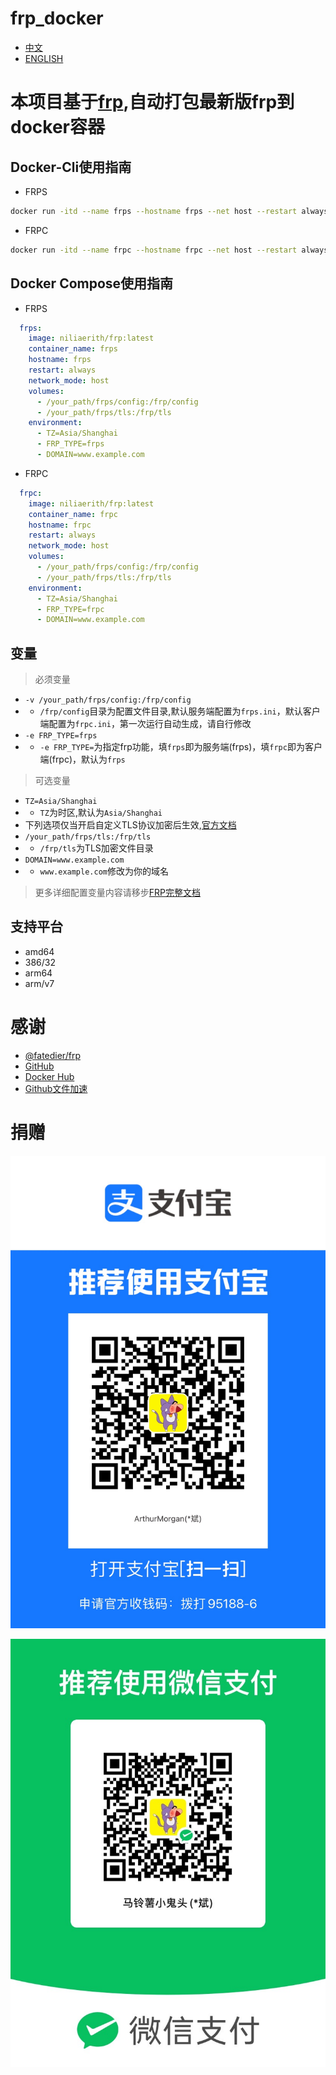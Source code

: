 # frp_docker

- [中文](./README.md)
- [ENGLISH](./README_EN.md)

# 本项目基于[frp](https://github.com/fatedier/frp),自动打包最新版frp到docker容器

## Docker-Cli使用指南

- FRPS

```bash
docker run -itd --name frps --hostname frps --net host --restart always -v /your_path/frps/config:/frp/config -v /your_path/frps/tls:/frp/tls -e TZ=Asia/Shanghai -e FRP_TYPE=frps -e DOMAIN=www.example.com niliaerith/frp:latest
```

- FRPC

```bash
docker run -itd --name frpc --hostname frpc --net host --restart always -v /your_path/frpc/config:/frp/config -v /your_path/frpc/tls:/frp/tls -e TZ=Asia/Shanghai -e FRP_TYPE=frpc -e DOMAIN=www.example.com niliaerith/frp:latest
```

## Docker Compose使用指南

- FRPS

```compose.yml
  frps:
    image: niliaerith/frp:latest
    container_name: frps
    hostname: frps
    restart: always
    network_mode: host
    volumes:
      - /your_path/frps/config:/frp/config
      - /your_path/frps/tls:/frp/tls
    environment:
      - TZ=Asia/Shanghai
      - FRP_TYPE=frps
      - DOMAIN=www.example.com
```

- FRPC

```compose.yml
  frpc:
    image: niliaerith/frp:latest
    container_name: frpc
    hostname: frpc
    restart: always
    network_mode: host
    volumes:
      - /your_path/frps/config:/frp/config
      - /your_path/frps/tls:/frp/tls
    environment:
      - TZ=Asia/Shanghai
      - FRP_TYPE=frpc
      - DOMAIN=www.example.com
```

## 变量

> 必须变量
- `-v /your_path/frps/config:/frp/config` 
- - `/frp/config`目录为配置文件目录,默认服务端配置为`frps.ini`，默认客户端配置为`frpc.ini`，第一次运行自动生成，请自行修改
- `-e FRP_TYPE=frps`
- - `-e FRP_TYPE=`为指定frp功能，填`frps`即为服务端(frps)，填`frpc`即为客户端(frpc)，默认为`frps`

> 可选变量
- `TZ=Asia/Shanghai`
- - `TZ`为时区,默认为`Asia/Shanghai`
- 下列选项仅当开启自定义TLS协议加密后生效,[官方文档](http://gofrp.org/docs/features/common/network/network-tls/)
- `/your_path/frps/tls:/frp/tls`
- - `/frp/tls`为TLS加密文件目录
- `DOMAIN=www.example.com`
- - `www.example.com`修改为你的域名

> 更多详细配置变量内容请移步[FRP完整文档](https://gofrp.org/docs/)

## 支持平台

- amd64
- 386/32
- arm64
- arm/v7

# 感谢

- [@fatedier/frp](https://github.com/fatedier/frp)
- [GitHub](https://github.com/)
- [Docker Hub](https://hub.docker.com/)
- [Github文件加速](https://tool.mintimate.cn/gh/)

# 捐赠

![支付宝](./donation/alipay.JPG)

![微信](./donation/wechatpay.JPG)